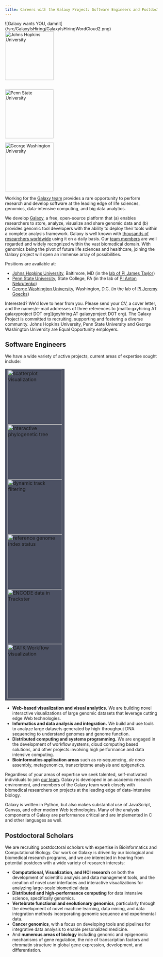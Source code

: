 ```yaml
---
title: Careers with the Galaxy Project: Software Engineers and Postdoctoral Researchers
---
```

<div class='center'>![Galaxy wants YOU, damnit](/src/GalaxyIsHiring/GalaxyIsHiringWordCloud2.png)</div>



<div class='right'> 
<a href='http://www.johnshopkins.edu/'><img src="/src/Images/Logos/JohnsHopkins.png" alt="Johns Hopkins University" width="160" /></a><br /><br />

<a href='http://www.psu.edu/'><img src="/src/Images/Logos/PennStateLogo.png" alt="Penn State University" width="160" /></a>

<a href='http://www.gwu.edu/'><img src="/src/GalaxyIsHiring/gwlogo.png" alt="George Washington University" width="160" /></a>
</div>

Working for the [Galaxy team](/src/GalaxyTeam/index.md) provides a rare opportunity to perform research and develop software at the leading edge of life sciences, genomics, data-intensive computing, and big data analytics.

We develop [Galaxy](http://galaxyproject.org), a free, open-source platform that (a) enables researchers to store, analyze, visualize and share genomic data and (b) provides genomic tool developers with the ability to deploy their tools within a complete analysis framework.  Galaxy is well known with [thousands of researchers worldwide](/src/GalaxyProject/Statistics/index.md) using it on a daily basis. Our [team members](/src/GalaxyTeam/index.md) are well regarded and widely recognized within the vast biomedical domain.  With genomics being the pivot of future life sciences and healthcare, joining the Galaxy project will open an immense array of possibilities.

Positions are available at:
* [Johns Hopkins University](http://www.johnshopkins.edu/), Baltimore, MD (in the [lab of PI James Taylor](http://taylorlab.org/)) 
* [Penn State University](http://psu.edu/), State College, PA (in the lab of [PI Anton Nekrutenko](http://bmb.psu.edu/directory/aun1))
* [George Washington University](http://gwu.edu/), Washington, D.C. (in the lab of [PI Jeremy Goecks](http://jeremygoecks.com))

Interested?  We'd love to hear from you.  Please send your CV, a cover letter, and the names/e-mail addresses of three references to [mailto:gxyhiring AT galaxyproject DOT org](gxyhiring AT galaxyproject DOT org).  The Galaxy Project is committed to recruiting, supporting and fostering a diverse community. Johns Hopkins University, Penn State University and George Washington University are Equal Opportunity employers.

## Software Engineers

We have a wide variety of active projects, current areas of expertise sought include:

<div class='right'>
<table>
  <tr>
    <td style=" background-color: #4C5163;"> <a href='/src/DevNewsBriefs/2012_10_23/index.md#visualization_framework'><img src="/src/Images/NewsGraphics/2012_10_23_scatterplot-fullscreen.png" alt="scatterplot visualization" width="180" /></a> <br />  <a href='/src/DevNewsBriefs/2012_09_07/index.md#user-interface-ui'><img src="/src/Images/NewsGraphics/2012_09_07_interactive-phylo-tree.png" alt="interactive phylogenetic tree" width="180" /></a> <br />  <a href='/src/DevNewsBriefs/2012_01_27/index.md#galaxy-track-browser-gtb'><img src="/src/Images/NewsGraphics/2012_01_27_multi-track-filtering.png" alt="dynamic track filtering" width="180" /></a> <br />  <a href='/src/DevNewsBriefs/2012_07_20/index.md#admin_genome_indexing'><img src="/src/Images/NewsGraphics/2012_07_20_main-page.png" alt="reference genome index status" width="180" /></a> <br />  <a href='/src/DevNewsBriefs/2012_03_12/index.md#galaxy-track-browser-gtb'><img src="/src/Images/NewsGraphics/2012_03_12_trackster-encode.png" alt="ENCODE data in Trackster" width="180" /></a> <br />  <a href='/src/DevNewsBriefs/2012_05_11/index.md#tools'><img src="/src/Images/NewsGraphics/2012_05_11_gatk-workflow.png" alt="GATK Workflow visualization" width="180" /></a> </td>
  </tr>
</table>

</div>

* **Web-based visualization and visual analytics.** We are building novel interactive visualizations of large genomic datasets that leverage cutting edge Web technologies.
* **Informatics and data analysis and integration.**  We build and use tools to analyze large datasets generated by high-throughput DNA sequencing to understand genomes and genome function.
* **Distributed computing and systems programming.** We are engaged in the development of workflow systems, cloud computing based solutions, and other projects involving high performance and data intensive computing.
* **Bioinformatics application areas** such as re-sequencing, *de novo* assembly, metagenomics, transcriptome analysis and epigenetics.

Regardless of your areas of expertise we seek talented, self-motivated individuals to join [our team](/src/GalaxyTeam/index.md). Galaxy is developed in an academic research environment, and members of the Galaxy team work closely with biomedical researchers on projects at the leading edge of data-intensive biology.

Galaxy is written in Python, but also makes substantial use of JavaScript, Canvas, and other modern Web technologies. Many of the analysis components of Galaxy are performance critical and are implemented in C and other languages as well.

## Postdoctoral Scholars

We are recruiting postdoctoral scholars with expertise in Bioinformatics and Computational Biology. Our work on Galaxy is driven by our biological and biomedical research programs, and we are interested in hearing from potential postdocs with a wide variety of research interests:

* **Computational, Visualization, and HCI research** on both the development of scientific analysis and data management tools, and the creation of novel user interfaces and interactive visualizations for analyzing large-scale biomedical data.
* **Distributed and high-performance computing** for data intensive science, specifically genomics.
* **Vertebrate functional and evolutionary genomics**, particularly through the development of novel machine learning, data mining, and data integration methods incorporating genomic sequence and experimental data.
* **Cancer genomics**, with a focus on developing tools and pipelines for integrative data analysis to enable personalized medicine.
* And **numerous areas of biology** including genomic and epigenomic mechanisms of gene regulation, the role of transcription factors and chromatin structure in global gene expression, development, and differentiation.

